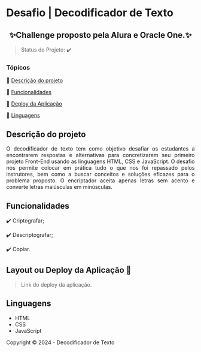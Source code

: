 # Desafio | Decodificador de Texto
<h2 align=center>
  ✨Challenge proposto pela Alura e Oracle One.✨</h2>

> Status do Projeto: :heavy_check_mark: 

### Tópicos 

:small_blue_diamond: [Descrição do projeto](#descrição-do-projeto)

:small_blue_diamond: [Funcionalidades](#funcionalidades)

:small_blue_diamond: [Deploy da Aplicação](#layout-ou-deploy-da-aplicação-dash)

:small_blue_diamond: [Linguagens](#linguagens)

## Descrição do projeto 

<p align="justify">
 O decodificador de texto tem como objetivo desafiar os estudantes a encontrarem respostas e alternativas para concretizarem seu primeiro projeto Front-End usando as linguagens HTML, CSS e JavaScript. 
O desafio nos permite colocar em prática tudo o que nos foi repassado pelos instrutores, bem como a buscar conceitos e soluções eficazes para o problema proposto. O encriptador aceita apenas letras sem acento e converte letras maiúsculas em minúsculas.
</p>


## Funcionalidades

:heavy_check_mark: Criptografar;  

:heavy_check_mark: Descriptografar; 

:heavy_check_mark: Copiar.  

## Layout ou Deploy da Aplicação :dash:

> Link do deploy da aplicação.


## Linguagens

- HTML
- CSS
- JavaScript


Copyright :copyright: 2024 - Decodificador de Texto
